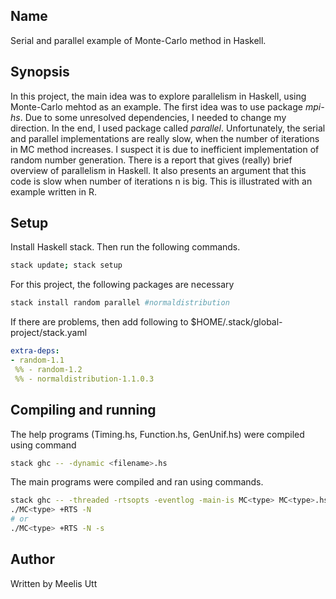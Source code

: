 
## Name

Serial and parallel example of Monte-Carlo method in Haskell.

## Synopsis

In this project, the main idea was to explore parallelism in Haskell, using Monte-Carlo mehtod as an example.
The first idea was to use package _mpi-hs_. Due to some unresolved dependencies, I needed to change my direction.
In the end, I used package called _parallel_.
Unfortunately, the serial and parallel implementations are really slow, when the number of iterations in MC method increases. I suspect it is due to inefficient implementation of random number generation.
There is a report that gives (really) brief overview of parallelism in Haskell.
It also presents an argument that this code is slow when number of iterations n is big. This is illustrated with an example written in R.

## Setup

Install Haskell stack. Then run the following commands.

```sh
stack update; stack setup
```

For this project, the following packages are necessary

```sh
stack install random parallel #normaldistribution 
```

If there are problems, then add following to $HOME/.stack/global-project/stack.yaml

```yaml
extra-deps:
- random-1.1
 %% - random-1.2
 %% - normaldistribution-1.1.0.3
```

## Compiling and running

The help programs (Timing.hs, Function.hs, GenUnif.hs) were compiled using command

```sh
stack ghc -- -dynamic <filename>.hs
```

The main programs were compiled and ran using commands.

```sh
stack ghc -- -threaded -rtsopts -eventlog -main-is MC<type> MC<type>.hs
./MC<type> +RTS -N
# or
./MC<type> +RTS -N -s
```

## Author

Written by Meelis Utt


